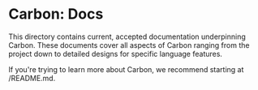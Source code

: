# Carbon: Docs

<!--
Part of the Carbon Language project, under the Apache License v2.0 with LLVM
Exceptions. See /LICENSE for license information.
SPDX-License-Identifier: Apache-2.0 WITH LLVM-exception
-->

This directory contains current, accepted documentation underpinning Carbon.
These documents cover all aspects of Carbon ranging from the project down to
detailed designs for specific language features.

If you're trying to learn more about Carbon, we recommend starting at
/README.md.
